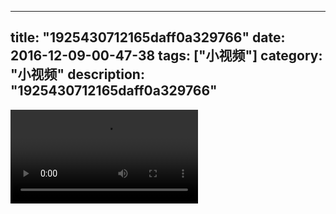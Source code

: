 
---
title: "1925430712165daff0a329766"
date: 2016-12-09-00-47-38
tags: ["小视频"]
category: "小视频"
description: "1925430712165daff0a329766"
---
<video src="http://ohtsqip0g.bkt.clouddn.com/1925430712165daff0a329766.mp4" controls="controls"></video>
